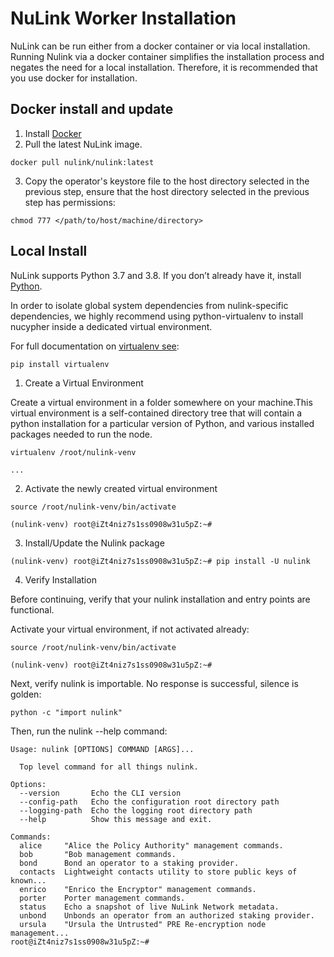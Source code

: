 # NuLink Worker Installation

NuLink can be run either from a docker container or via local installation. Running Nulink via a docker container simplifies the installation process and negates the need for a local installation. Therefore, it is recommended that you use docker for installation.


## Docker install and update

1. Install [Docker](https://docs.docker.com/get-docker/)
2. Pull the latest NuLink image.

```shell
docker pull nulink/nulink:latest
```
3. Copy the operator's keystore file to the host directory selected in the previous step, ensure that the host directory selected in the previous step has permissions:

```shell
chmod 777 </path/to/host/machine/directory>
```

## Local Install

NuLink supports Python 3.7 and 3.8. If you don’t already have it, install [Python](https://www.python.org/downloads/).

In order to isolate global system dependencies from nulink-specific dependencies, we highly recommend using python-virtualenv to install nucypher inside a dedicated virtual environment.

For full documentation on [virtualenv see](https://virtualenv.pypa.io/en/latest/):

```shell
pip install virtualenv
```

1. Create a Virtual Environment

Create a virtual environment in a folder somewhere on your machine.This virtual environment is a self-contained directory tree that will contain a python installation for a particular version of Python, and various installed packages needed to run the node.


```shell
virtualenv /root/nulink-venv

...
```

2. Activate the newly created virtual environment

```shell
source /root/nulink-venv/bin/activate

(nulink-venv) root@iZt4niz7s1ss0908w31u5pZ:~# 
```

3. Install/Update the Nulink package

```shell
(nulink-venv) root@iZt4niz7s1ss0908w31u5pZ:~# pip install -U nulink
```

4. Verify Installation

Before continuing, verify that your nulink installation and entry points are functional.

Activate your virtual environment, if not activated already:

```shell
source /root/nulink-venv/bin/activate

(nulink-venv) root@iZt4niz7s1ss0908w31u5pZ:~# 
```

Next, verify nulink is importable. No response is successful, silence is golden:

```shell
python -c "import nulink"
```

Then, run the nulink --help command:

```shell
Usage: nulink [OPTIONS] COMMAND [ARGS]...

  Top level command for all things nulink.

Options:
  --version       Echo the CLI version
  --config-path   Echo the configuration root directory path
  --logging-path  Echo the logging root directory path
  --help          Show this message and exit.

Commands:
  alice     "Alice the Policy Authority" management commands.
  bob       "Bob management commands.
  bond      Bond an operator to a staking provider.
  contacts  Lightweight contacts utility to store public keys of known...
  enrico    "Enrico the Encryptor" management commands.
  porter    Porter management commands.
  status    Echo a snapshot of live NuLink Network metadata.
  unbond    Unbonds an operator from an authorized staking provider.
  ursula    "Ursula the Untrusted" PRE Re-encryption node management...
root@iZt4niz7s1ss0908w31u5pZ:~# 
```

